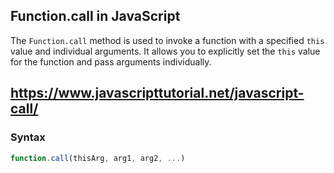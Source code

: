 ## Function.call in JavaScript

The `Function.call` method is used to invoke a function with a specified `this` value and individual arguments. It allows you to explicitly set the `this` value for the function and pass arguments individually.

## https://www.javascripttutorial.net/javascript-call/

### Syntax

```javascript
function.call(thisArg, arg1, arg2, ...)
